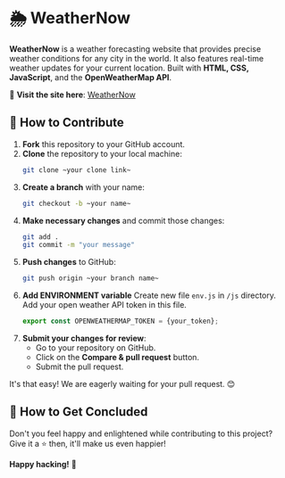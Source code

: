 # 🌦️ WeatherNow

**WeatherNow** is a weather forecasting website that provides precise weather conditions for any city in the world. It also features real-time weather updates for your current location. Built with **HTML, CSS, JavaScript**, and the **OpenWeatherMap API**.

🔗 **Visit the site here**: [WeatherNow](https://r0y15.github.io/WeatherNow/)

## 🚀 How to Contribute

1. **Fork** this repository to your GitHub account.
2. **Clone** the repository to your local machine:
    ```bash
    git clone ~your clone link~
    ```
3. **Create a branch** with your name:
    ```bash
    git checkout -b ~your name~
    ```
4. **Make necessary changes** and commit those changes:
    ```bash
    git add .
    git commit -m "your message"
    ```
5. **Push changes** to GitHub:
    ```bash
    git push origin ~your branch name~
    ```
6. **Add ENVIRONMENT variable**
   Create new file `env.js` in `/js` directory.
   Add your open weather API token in this file.
   ```javascript
   export const OPENWEATHERMAP_TOKEN = {your_token};
   ```
7. **Submit your changes for review**:
    - Go to your repository on GitHub.
    - Click on the **Compare & pull request** button.
    - Submit the pull request.

It's that easy! We are eagerly waiting for your pull request. 😊

## 📝 How to Get Concluded

Don't you feel happy and enlightened while contributing to this project? Give it a ⭐ then, it'll make us even happier!

**Happy hacking!** 🚀